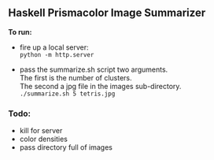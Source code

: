 ## Haskell Prismacolor Image Summarizer


__To run:__
- fire up a local server:<br>
`python -m http.server`

- pass the summarize.sh script two arguments.<br>
The first is the number of clusters.<br>
The second a jpg file in the images sub-directory.<br>
`./summarize.sh 5 tetris.jpg`



### Todo:
- kill for server
- color densities
- pass directory full of images
